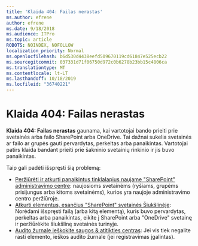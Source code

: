 ```yaml
---
title: 'Klaida 404: Failas nerastas'
ms.author: efrene
author: efrene
ms.date: 9/18/2018
ms.audience: ITPro
ms.topic: article
ROBOTS: NOINDEX, NOFOLLOW
localization_priority: Normal
ms.openlocfilehash: b6d530d4438eefd509670119cd61847e525ecb22
ms.sourcegitcommit: 037331d71f06750d972c0b6278b23bb15c4806ca
ms.translationtype: MT
ms.contentlocale: lt-LT
ms.lasthandoff: 10/18/2019
ms.locfileid: "36740221"
---
```

# <a name="error-404-file-not-found"></a>Klaida 404: Failas nerastas

**Klaida 404: Failas nerastas** gaunama, kai vartotojai bando prieiti prie svetainės arba failo SharePoint arba OneDrive. Tai dažnai sukelia svetainės ar failo ar grupės gauti pervardytas, perkeltas arba panaikintas.
Vartotojai patirs klaida bandant prieiti prie šakninio svetainių rinkinio ir jis buvo panaikintas.

Taip gali padėti išspręsti šią problemą:
- [Peržiūrėti ir atkurti panaikintus tinklalapius naujame "SharePoint" administravimo centre](https://docs.microsoft.com/sharepoint/view-and-restore-deleted-sites-in-new-admin-center): naujosioms svetainėms (ryšiams, grupėms prisijungus arba kitoms svetainėms), kurios yra naujoje administravimo centro peržiūroje.
- [Atkurti elementus, esančius "SharePoint" svetainės Šiukšlinėje](https://support.office.com/article/Restore-items-in-the-Recycle-Bin-of-a-SharePoint-site-6df466b6-55f2-4898-8d6e-c0dff851a0be): Norėdami išspręsti failą (arba kitą elementą), kuris buvo pervardytas, perkeltas arba panaikintas, eikite į SharePoint arba "OneDrive" svetainę ir peržiūrėkite šiukšlinę svetainės turinyje.
- [Audito žurnale ieškokite saugos &amp; atitikties centras](https://docs.microsoft.com/office365/securitycompliance/search-the-audit-log-in-security-and-compliance): Jei vis tiek negalite rasti elemento, ieškos audito žurnale (jei registravimas įgalintas).